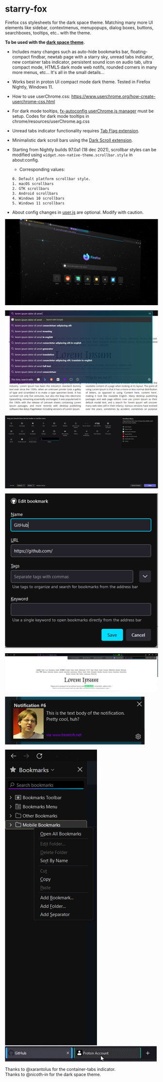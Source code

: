 # starry-fox
Firefox css stylesheets for the dark space theme. Matching many more UI elements like sidebar, contextmenus, menupopups, dialog boxes, buttons, searchboxes, tooltips, etc.. with the theme. 

**To be used with the [dark space theme](https://addons.mozilla.org/en-US/firefox/addon/nicothin-space/?utm_source=addons.mozilla.org&utm_medium=referral&utm_content=rating).**

* Includes many changes such as auto-hide bookmarks bar, floating-compact findbar, newtab page with a starry sky, unread tabs indicator, new container tabs indicator, persistent sound icon on audio tab, ultra compact mode, HTML5 dark mode web notifs, rounded corners in many more menus, etc... It's all in the small details...

* Works best in proton UI compact mode dark theme. Tested in Firefox Nightly, Windows 11.

* How to use userChrome.css: https://www.userchrome.org/how-create-userchrome-css.html

* For dark mode tooltips, [fx-autoconfig userChrome.js manager](https://github.com/MrOtherGuy/fx-autoconfig) must be setup. Codes for dark mode tooltips in chrome/resources/userChrome.ag.css

* Unread tabs indicator functionality requires [Tab Flag extension](https://addons.mozilla.org/en-US/firefox/addon/tab-flag/).

* Minimalistic dark scroll bars using the [Dark Scroll extension](https://addons.mozilla.org/en-US/firefox/addon/dark-scroll-for-tweetdeck/).

* Starting from Nightly builds 97.0a1 (18 dec 2021), scrollbar styles can be modified using ```widget.non-native-theme.scrollbar.style``` in about:config.
  * Corresponding values:
  ```
  0. Default platform scrollbar style.
  1. macOS scrollbars
  2. GTK scrollbars
  3. Android scrollbars
  4. Windows 10 scrollbars
  5. Windows 11 scrollbars
  ```
* About config changes in [user.js](https://mkaz.blog/misc/using-firefox-user-js-settings-file/) are optional. Modify with caution.

![screenshot](screenshots/starry-fox-pic.png)



![screenshot](screenshots/urlbar-results.png)

![screenshot](screenshots/new-buttons.png)

![screenshot](screenshots/dialog-boxes-theme.png)

![screenshot](screenshots/findbar.png)

![screenshot](screenshots/html5-notif-dark.png)

![screenshot](screenshots/sidebar.png)
![screenshot](screenshots/container-tab.gif)

Thanks to @xarantolus for the container-tabs indicator.\
Thanks to @nicoth-in for the dark space theme.
